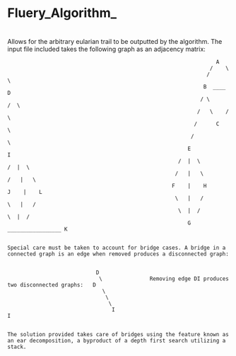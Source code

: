 # Fluery_Algorithm_
#

Allows for the arbitrary eularian trail to be outputted by the algorithm. The input file included takes the following graph as an adjacency matrix:  

                        
                        
                                                                      A
                                                                    /    \ 
                                                                   /      \
                                                                  B  ____  D  
                                                                 / \      /  \
                                                                /   \    /    \
                                                               /      C        \
                                                              /                 \
                                                             E                   I 
                                                          /  |  \             /  |  \   
                                                         /   |   \           /   |   \
                                                        F    |    H         J    |    L    
                                                         \   |   /           \   |   /
                                                          \  |  /             \  |  /
                                                             G _________________ K  
                 
                 
    Special care must be taken to account for bridge cases. A bridge in a connected graph is an edge when removed produces a disconnected graph:  
    
    
                                D  
                                 \               Removing edge DI produces two disconnected graphs:   D              
                                  \                              
                                   \
                                    \
                                     I                                                                            I  
    
    
    The solution provided takes care of bridges using the feature known as an ear decomposition, a byproduct of a depth first search utilizing a stack.
    

